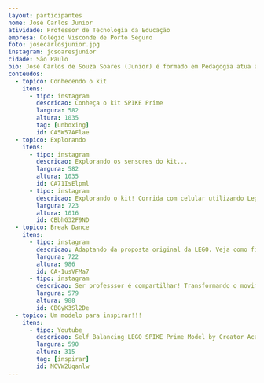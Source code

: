 ```yaml
---
layout: participantes
nome: José Carlos Junior
atividade: Professor de Tecnologia da Educação
empresa: Colégio Visconde de Porto Seguro
foto: josecarlosjunior.jpg
instagram: jcsoaresjunior
cidade: São Paulo
bio: José Carlos de Souza Soares (Junior) é formado em Pedagogia atua a 12 anos com tecnologia educacional em aulas de informática, robótica e lógica de programação, possui certificação internacional pela Lego Education dedicada ao desenvolvimento de metodologias de ensino focados em STEM, é atualmente professor de Tecnologia da Educação no Colégio Visconde de Porto Seguro.
conteudos:
  - topico: Conhecendo o kit
    itens: 
      - tipo: instagram
        descricao: Conheça o kit SPIKE Prime
        largura: 582
        altura: 1035
        tag: [unboxing]
        id: CA5W57AFlae
  - topico: Explorando
    itens: 
      - tipo: instagram
        descricao: Explorando os sensores do kit... 
        largura: 582
        altura: 1035
        id: CA71IsElpml
      - tipo: instagram
        descricao: Explorando o kit! Corrida com celular utilizando Lego como controle. Kit Spike Prime Education 🤓 
        largura: 723
        altura: 1016
        id: CBbhG32F9ND
  - topico: Break Dance
    itens: 
      - tipo: instagram
        descricao: Adaptando da proposta original da LEGO. Veja como ficou...
        largura: 722
        altura: 986
        id: CA-1usVFMa7
      - tipo: instagram
        descricao: Ser professsor é compartilhar! Transformando o movimento dos braços de Pitch para Yaw. Detalhes da adaptação neste vídeo. 🙂😉 *Não falei no vídeo que o corpo do robô faz o movimento Roll.
        largura: 579
        altura: 988
        id: CBGyK3Sl2De
  - topico: Um modelo para inspirar!!!
    itens: 
      - tipo: Youtube
        descricao: Self Balancing LEGO SPIKE Prime Model by Creator Academy Australia
        largura: 590
        altura: 315
        tag: [inspirar] 
        id: MCVW2Uqanlw
---
```

